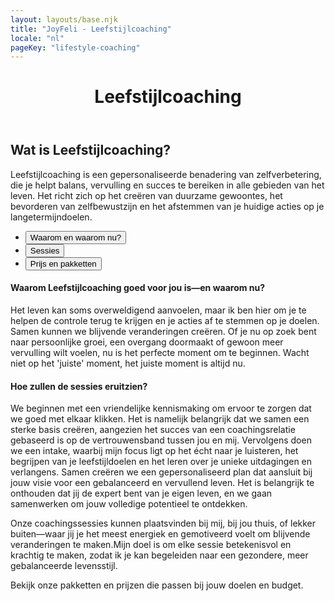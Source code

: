 ```yaml
---
layout: layouts/base.njk
title: "JoyFeli - Leefstijlcoaching"
locale: "nl"
pageKey: "lifestyle-coaching"
---
```


<!-- Hero Section -->
<header class="hero hero-pages mt-custom d-flex align-items-center justify-content-center text-center" style="background: url('/img/Feli_soca_cut.jpg') no-repeat center center/cover;">
  <div class="container text-white">
    <h1 class="display-4 fw-bold">Leefstijlcoaching</h1>
  </div>
</header>

<!-- Introduction Section -->
<section class="py-5">
  <div class="container">
    <h2 class="mb-4">Wat is Leefstijlcoaching?</h2>
    <p class="lead">
      Leefstijlcoaching is een gepersonaliseerde benadering van zelfverbetering, die je helpt balans, vervulling en succes te bereiken in alle gebieden van het leven. Het richt zich op het creëren van duurzame gewoontes, het bevorderen van zelfbewustzijn en het afstemmen van je huidige acties op je langetermijndoelen.
    </p>
  </div>
</section>

<!-- Tabs Section -->
<section class="py-4 bg-light">
  <div class="container">
    <div class="custom-tabs">
      <!-- Tab Navigation -->
      <ul class="nav nav-tabs justify-content-center mb-4 border-bottom-0" id="leefstijlcoachingTabs" role="tablist">
        <li class="nav-item">
          <button class="nav-link active" id="tab-why-now" data-bs-toggle="tab" data-bs-target="#why-now" type="button" role="tab" aria-controls="why-now" aria-selected="true">
            Waarom en waarom nu?
          </button>
        </li>
        <li class="nav-item">
          <button class="nav-link" id="tab-sessions" data-bs-toggle="tab" data-bs-target="#sessions" type="button" role="tab" aria-controls="sessions" aria-selected="false">
            Sessies
          </button>
        </li>
        <li class="nav-item">
          <button class="nav-link" id="tab-pricing" data-bs-toggle="tab" data-bs-target="#pricing" type="button" role="tab" aria-controls="pricing" aria-selected="false">
            Prijs en pakketten
          </button>
        </li>
      </ul>
      <!-- Tab Content -->
      <div class="tab-content" id="leefstijlcoachingTabsContent">
        <div class="tab-pane fade show active" id="why-now" role="tabpanel" aria-labelledby="tab-why-now">
          <h4>Waarom Leefstijlcoaching goed voor jou is—en waarom nu?</h4>
          <p>
            Het leven kan soms overweldigend aanvoelen, maar ik ben hier om je te helpen de controle terug te krijgen en je acties af te stemmen op je doelen. Samen kunnen we blijvende veranderingen creëren. Of je nu op zoek bent naar persoonlijke groei, een overgang doormaakt of gewoon meer vervulling wilt voelen, nu is het perfecte moment om te beginnen. Wacht niet op het 'juiste' moment, het juiste moment is altijd nu. 
          </p>
        </div>
        <div class="tab-pane fade" id="sessions" role="tabpanel" aria-labelledby="tab-sessions">
          <h4>Hoe zullen de sessies eruitzien?</h4>
          <p>
            We beginnen met een vriendelijke kennismaking om ervoor te zorgen dat we goed met elkaar klikken. Het is namelijk belangrijk dat we samen een sterke basis creëren, aangezien het succes van een coachingsrelatie gebaseerd is op de vertrouwensband tussen jou en mij. Vervolgens doen we een intake, waarbij mijn focus ligt op het écht naar je luisteren, het begrijpen van je leefstijldoelen en het leren over je unieke uitdagingen en verlangens. Samen creëren we een gepersonaliseerd plan dat aansluit bij jouw visie voor een gebalanceerd en vervullend leven. Het is belangrijk te onthouden dat jij de expert bent van je eigen leven, en we gaan samenwerken om jouw volledige potentieel te ontdekken.
          </p>
          <p>
            Onze coachingssessies kunnen plaatsvinden bij mij, bij jou thuis, of lekker buiten—waar jij je het meest energiek en gemotiveerd voelt om blijvende veranderingen te maken.Mijn doel is om elke sessie betekenisvol en krachtig te maken, zodat ik je kan begeleiden naar een gezondere, meer gebalanceerde levensstijl.
          </p>
        </div>
        <div class="tab-pane fade" id="pricing" role="tabpanel" aria-labelledby="tab-pricing">
          <p>
            Bekijk onze pakketten en prijzen die passen bij jouw doelen en budget.
          </p>
        </div>
      </div>
    </div>
  </div>
</section>